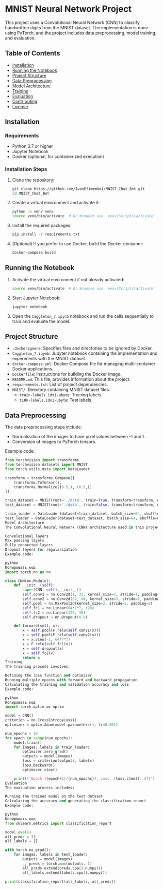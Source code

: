 # MNIST Neural Network Project

This project uses a Convolutional Neural Network (CNN) to classify handwritten digits from the MNIST dataset. The implementation is done using PyTorch, and the project includes data preprocessing, model training, and evaluation.

## Table of Contents

- [Installation](#installation)
- [Running the Notebook](#running-the-notebook)
- [Project Structure](#project-structure)
- [Data Preprocessing](#data-preprocessing)
- [Model Architecture](#model-architecture)
- [Training](#training)
- [Evaluation](#evaluation)
- [Contributing](#contributing)
- [License](#license)

## Installation

### Requirements

- Python 3.7 or higher
- Jupyter Notebook
- Docker (optional, for containerized execution)

### Installation Steps

1. Clone the repository:

    ```bash
    git clone https://github.com/IvanEfimenko1/MNIST_Chat_Bot.git
    cd MNIST_Chat_Bot
    ```

2. Create a virtual environment and activate it:

    ```bash
    python -m venv venv
    source venv/bin/activate  # On Windows use `venv\Scripts\activate`
    ```

3. Install the required packages:

    ```bash
    pip install -r requirements.txt
    ```

4. (Optional) If you prefer to use Docker, build the Docker container:

    ```bash
    docker-compose build
    ```

## Running the Notebook

1. Activate the virtual environment if not already activated:

    ```bash
    source venv/bin/activate  # On Windows use `venv\Scripts\activate`
    ```

2. Start Jupyter Notebook:

    ```bash
    jupyter notebook
    ```

3. Open the `Caggleton_7.ipynb` notebook and run the cells sequentially to train and evaluate the model.

## Project Structure

- `.dockerignore`: Specifies files and directories to be ignored by Docker.
- `Caggleton_7.ipynb`: Jupyter notebook containing the implementation and experiments with the MNIST dataset.
- `docker-compose.yml`: Docker Compose file for managing multi-container Docker applications.
- `Dockerfile`: Instructions for building the Docker image.
- `README.md`: This file, provides information about the project.
- `requirements.txt`: List of project dependencies.
- `MNIST/`: Directory containing MNIST dataset files.
  - `train-labels.idx1-ubyte`: Training labels.
  - `t10k-labels.idx1-ubyte`: Test labels.

## Data Preprocessing

The data preprocessing steps include:
- Normalization of the images to have pixel values between -1 and 1.
- Conversion of images to PyTorch tensors.

Example code:

```python
from torchvision import transforms
from torchvision.datasets import MNIST
from torch.utils.data import DataLoader

transform = transforms.Compose([
    transforms.ToTensor(),
    transforms.Normalize((0.5,), (0.5,))
])

train_dataset = MNIST(root='./data', train=True, transform=transform, download=True)
test_dataset = MNIST(root='./data', train=False, transform=transform, download=True)

train_loader = DataLoader(dataset=train_dataset, batch_size=64, shuffle=True)
test_loader = DataLoader(dataset=test_dataset, batch_size=64, shuffle=False)
Model Architecture
The Convolutional Neural Network (CNN) architecture used in this project includes:

Convolutional layers
Max pooling layers
Fully connected layers
Dropout layers for regularization
Example code:

python
Копировать код
import torch.nn as nn

class CNN(nn.Module):
    def __init__(self):
        super(CNN, self).__init__()
        self.conv1 = nn.Conv2d(1, 32, kernel_size=3, stride=1, padding=1)
        self.conv2 = nn.Conv2d(32, 64, kernel_size=3, stride=1, padding=1)
        self.pool = nn.MaxPool2d(kernel_size=2, stride=2, padding=0)
        self.fc1 = nn.Linear(64*7*7, 128)
        self.fc2 = nn.Linear(128, 10)
        self.dropout = nn.Dropout(0.5)

    def forward(self, x):
        x = self.pool(F.relu(self.conv1(x)))
        x = self.pool(F.relu(self.conv2(x)))
        x = x.view(-1, 64*7*7)
        x = F.relu(self.fc1(x))
        x = self.dropout(x)
        x = self.fc2(x)
        return x
Training
The training process involves:

Defining the loss function and optimizer
Running multiple epochs with forward and backward propagation
Calculating the training and validation accuracy and loss
Example code:

python
Копировать код
import torch.optim as optim

model = CNN()
criterion = nn.CrossEntropyLoss()
optimizer = optim.Adam(model.parameters(), lr=0.001)

num_epochs = 10
for epoch in range(num_epochs):
    model.train()
    for images, labels in train_loader:
        optimizer.zero_grad()
        outputs = model(images)
        loss = criterion(outputs, labels)
        loss.backward()
        optimizer.step()

    print(f'Epoch [{epoch+1}/{num_epochs}], Loss: {loss.item():.4f}')
Evaluation
The evaluation process includes:

Running the trained model on the test dataset
Calculating the accuracy and generating the classification report
Example code:

python
Копировать код
from sklearn.metrics import classification_report

model.eval()
all_preds = []
all_labels = []

with torch.no_grad():
    for images, labels in test_loader:
        outputs = model(images)
        _, preds = torch.max(outputs, 1)
        all_preds.extend(preds.cpu().numpy())
        all_labels.extend(labels.cpu().numpy())

print(classification_report(all_labels, all_preds))

